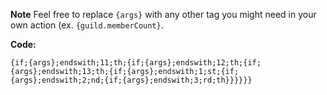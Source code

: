**Note** Feel free to replace `{args}` with any other tag you might need in your own action (ex. `{guild.memberCount}`.

**Code:**

`{if;{args};endswith;11;th;{if;{args};endswith;12;th;{if;{args};endswith;13;th;{if;{args};endswith;1;st;{if;{args};endswith;2;nd;{if;{args};endswith;3;rd;th}}}}}}`
